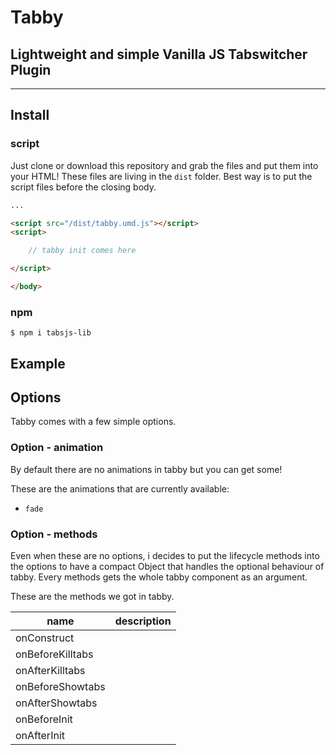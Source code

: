 # Tabby
## Lightweight and simple Vanilla JS Tabswitcher Plugin

---

## Install

### script

Just clone or download this repository and grab the files and put them into your HTML!
These files are living in the `dist` folder. Best way is to put the script files before the closing body.

``` html
...

<script src="/dist/tabby.umd.js"></script>
<script>

    // tabby init comes here

</script>

</body>

```

### npm

``` npm
$ npm i tabsjs-lib
```

## Example

## Options

Tabby comes with a few simple options.

### Option - animation

By default there are no animations in tabby but you can get some!

These are the animations that are currently available:
-   `fade`

### Option - methods

Even when these are no options, i decides to put the lifecycle methods into the options to have a compact Object that
handles the optional behaviour of tabby. Every methods gets the whole tabby component as an argument.

These are the methods we got in tabby.

name                | description
--------------------|-----------
onConstruct         |
onBeforeKilltabs    |
onAfterKilltabs     |
onBeforeShowtabs    |
onAfterShowtabs     |
onBeforeInit        |
onAfterInit         |
